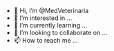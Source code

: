 - 👋 Hi, I’m @MedVeterinaria
- 👀 I’m interested in ...
- 🌱 I’m currently learning ...
- 💞️ I’m looking to collaborate on ...
- 📫 How to reach me ...

<!---
MedVeterinaria/MedVeterinaria is a ✨ special ✨ repository because its `README.md` (this file) appears on your GitHub profile.
You can click the Preview link to take a look at your changes.
--->
